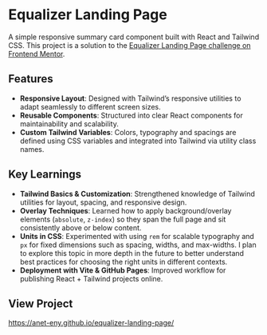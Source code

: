 # Equalizer Landing Page

A simple responsive summary card component built with React and Tailwind CSS. This project is a solution to the [Equalizer Landing Page challenge on Frontend Mentor](https://www.frontendmentor.io/challenges/equalizer-landing-page-7VJ4gp3DE).

## Features

- **Responsive Layout**: Designed with Tailwind’s responsive utilities to adapt seamlessly to different screen sizes.
- **Reusable Components**: Structured into clear React components for maintainability and scalability.
- **Custom Tailwind Variables**: Colors, typography and spacings are defined using CSS variables and integrated into Tailwind via utility class names.

## Key Learnings

- **Tailwind Basics & Customization**: Strengthened knowledge of Tailwind utilities for layout, spacing, and responsive design.
- **Overlay Techniques**: Learned how to apply background/overlay elements (`absolute`, `z-index`) so they span the full page and sit consistently above or below content.
- **Units in CSS**: Experimented with using `rem` for scalable typography and `px` for fixed dimensions such as spacing, widths, and max-widths. I plan to explore this topic in more depth in the future to better understand best practices for choosing the right units in different contexts.
- **Deployment with Vite & GitHub Pages**: Improved workflow for publishing React + Tailwind projects online.

## View Project

https://anet-eny.github.io/equalizer-landing-page/
